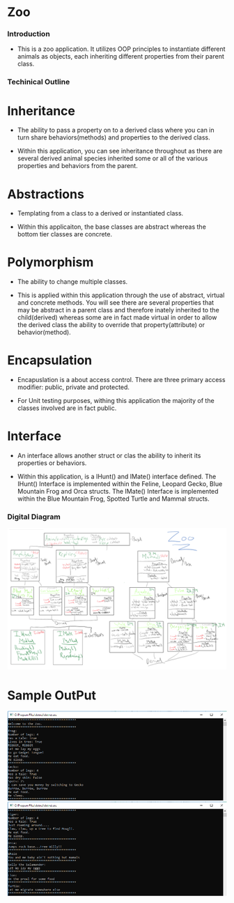 # Zoo

### Introduction

- This is a zoo application. It utilizes OOP principles to instantiate different animals as objects, each inheriting different properties from their parent class.

### Techinical Outline

# Inheritance
- The ability to pass a property on to a  derived class where you can in turn share behaviors(methods) and properties to the derived class.

- Within this application, you can see inheritance throughout as there are several derived animal species inherited some or all of the various properties and behaviors from the parent.

# Abstractions
- Templating from a class to a derived or instantiated class.

- Within this applicaiton, the base classes are abstract whereas the bottom tier classes are concrete.

# Polymorphism
- The ability to change multiple classes.

- This is applied within this application through the use of abstract, virtual and concrete methods. You will see there are several properties that may be abstract in a parent class and therefore inately inherited to the child(derived) whereas some are in fact made virtual in order to allow the derived class the ability to override that property(attribute) or behavior(method).

# Encapsulation
- Encapuslation is a about access control. There are three primary access modifier: public, private and protected. 

- For Unit testing purposes, withing this application the majority of the classes involved are in fact public.

# Interface

- An interface allows another struct or clas the ability to inherit its properties or behaviors.

- Within this application, is a IHunt() and IMate() interface defined. The IHunt() Interface is implemented within the Feline, Leopard Gecko, Blue Mountain Frog and Orca structs. The IMate() Interface is implemented within the Blue Mountain Frog, Spotted Turtle and Mammal structs.

### Digital Diagram
![PHOTO](https://github.com/ntibbals/Zoo/blob/master/diagram.PNG)

# Sample OutPut
![SCREENSHOT](https://github.com/ntibbals/Zoo/blob/master/output.PNG)
![SCREENSHOT](https://github.com/ntibbals/Zoo/blob/master/output2.PNG)
